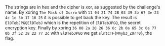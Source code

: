 The strings are in hex and the cipher is xor, as suggested by the challenge's name.
By xoring `The Mask of Xorro` with `11 04 21 74 28 03 39 3b 67 3e 23 4c 1c 3b 17 10 25` it is possible to get back the key.
The result is `ElDTebJPGQElDTebJ` which is the repetition of `ElDTebJPGQ`, the secret encryption key.
Finally by xoring `36 00 2a 20 26 36 0c 2b 0a 65 3c 0e 77 0b 3f 52 38 22 77 2c` with `ElDTebJPGQ` we get `slntCTF{M4yb3_Z0rr0}`, the flag.
